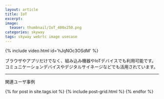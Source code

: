 ```yaml
---
layout: article
title: IoT
excerpt: 
image:
  teaser: thumbnail/IoT_400x250.png
categories: skyway
tags: skyway webrtc image usecase
---
```


{% include video.html id='hJqNOc3OSdM' %}


ブラウザやアプリだけでなく、組み込み機器やIoTデバイスでも利用可能です。
コミュニケーションデバイスやデジタルサイネージなどでも活用されています。

<hr>

関連ユーザ事例

<div class="tiles">
{% for post in site.tags.iot %}
  {% include post-grid.html %}
{% endfor %}
</div><!-- /.tiles -->

